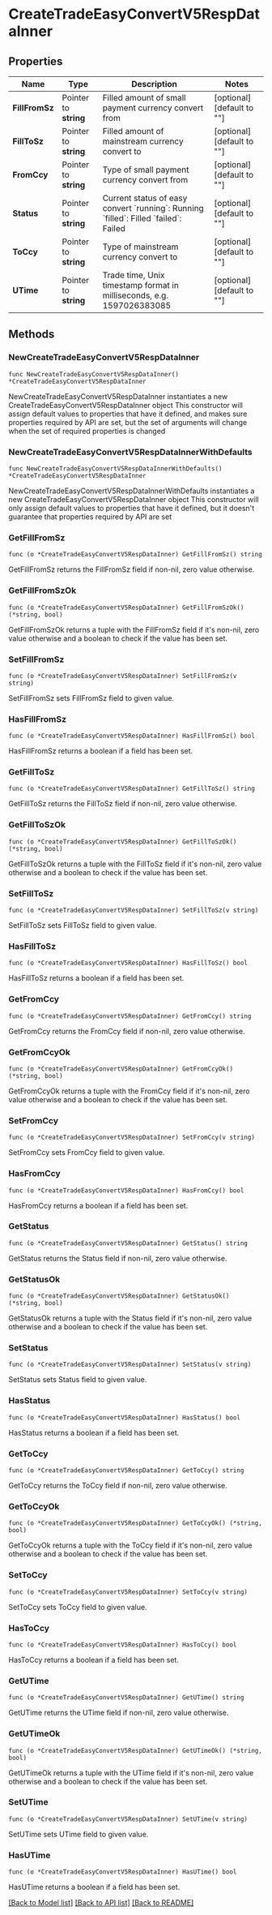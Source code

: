 # CreateTradeEasyConvertV5RespDataInner

## Properties

Name | Type | Description | Notes
------------ | ------------- | ------------- | -------------
**FillFromSz** | Pointer to **string** | Filled amount of small payment currency convert from | [optional] [default to ""]
**FillToSz** | Pointer to **string** | Filled amount of mainstream currency convert to | [optional] [default to ""]
**FromCcy** | Pointer to **string** | Type of small payment currency convert from | [optional] [default to ""]
**Status** | Pointer to **string** | Current status of easy convert   &#x60;running&#x60;: Running   &#x60;filled&#x60;: Filled   &#x60;failed&#x60;: Failed | [optional] [default to ""]
**ToCcy** | Pointer to **string** | Type of mainstream currency convert to | [optional] [default to ""]
**UTime** | Pointer to **string** | Trade time, Unix timestamp format in milliseconds, e.g. 1597026383085 | [optional] [default to ""]

## Methods

### NewCreateTradeEasyConvertV5RespDataInner

`func NewCreateTradeEasyConvertV5RespDataInner() *CreateTradeEasyConvertV5RespDataInner`

NewCreateTradeEasyConvertV5RespDataInner instantiates a new CreateTradeEasyConvertV5RespDataInner object
This constructor will assign default values to properties that have it defined,
and makes sure properties required by API are set, but the set of arguments
will change when the set of required properties is changed

### NewCreateTradeEasyConvertV5RespDataInnerWithDefaults

`func NewCreateTradeEasyConvertV5RespDataInnerWithDefaults() *CreateTradeEasyConvertV5RespDataInner`

NewCreateTradeEasyConvertV5RespDataInnerWithDefaults instantiates a new CreateTradeEasyConvertV5RespDataInner object
This constructor will only assign default values to properties that have it defined,
but it doesn't guarantee that properties required by API are set

### GetFillFromSz

`func (o *CreateTradeEasyConvertV5RespDataInner) GetFillFromSz() string`

GetFillFromSz returns the FillFromSz field if non-nil, zero value otherwise.

### GetFillFromSzOk

`func (o *CreateTradeEasyConvertV5RespDataInner) GetFillFromSzOk() (*string, bool)`

GetFillFromSzOk returns a tuple with the FillFromSz field if it's non-nil, zero value otherwise
and a boolean to check if the value has been set.

### SetFillFromSz

`func (o *CreateTradeEasyConvertV5RespDataInner) SetFillFromSz(v string)`

SetFillFromSz sets FillFromSz field to given value.

### HasFillFromSz

`func (o *CreateTradeEasyConvertV5RespDataInner) HasFillFromSz() bool`

HasFillFromSz returns a boolean if a field has been set.

### GetFillToSz

`func (o *CreateTradeEasyConvertV5RespDataInner) GetFillToSz() string`

GetFillToSz returns the FillToSz field if non-nil, zero value otherwise.

### GetFillToSzOk

`func (o *CreateTradeEasyConvertV5RespDataInner) GetFillToSzOk() (*string, bool)`

GetFillToSzOk returns a tuple with the FillToSz field if it's non-nil, zero value otherwise
and a boolean to check if the value has been set.

### SetFillToSz

`func (o *CreateTradeEasyConvertV5RespDataInner) SetFillToSz(v string)`

SetFillToSz sets FillToSz field to given value.

### HasFillToSz

`func (o *CreateTradeEasyConvertV5RespDataInner) HasFillToSz() bool`

HasFillToSz returns a boolean if a field has been set.

### GetFromCcy

`func (o *CreateTradeEasyConvertV5RespDataInner) GetFromCcy() string`

GetFromCcy returns the FromCcy field if non-nil, zero value otherwise.

### GetFromCcyOk

`func (o *CreateTradeEasyConvertV5RespDataInner) GetFromCcyOk() (*string, bool)`

GetFromCcyOk returns a tuple with the FromCcy field if it's non-nil, zero value otherwise
and a boolean to check if the value has been set.

### SetFromCcy

`func (o *CreateTradeEasyConvertV5RespDataInner) SetFromCcy(v string)`

SetFromCcy sets FromCcy field to given value.

### HasFromCcy

`func (o *CreateTradeEasyConvertV5RespDataInner) HasFromCcy() bool`

HasFromCcy returns a boolean if a field has been set.

### GetStatus

`func (o *CreateTradeEasyConvertV5RespDataInner) GetStatus() string`

GetStatus returns the Status field if non-nil, zero value otherwise.

### GetStatusOk

`func (o *CreateTradeEasyConvertV5RespDataInner) GetStatusOk() (*string, bool)`

GetStatusOk returns a tuple with the Status field if it's non-nil, zero value otherwise
and a boolean to check if the value has been set.

### SetStatus

`func (o *CreateTradeEasyConvertV5RespDataInner) SetStatus(v string)`

SetStatus sets Status field to given value.

### HasStatus

`func (o *CreateTradeEasyConvertV5RespDataInner) HasStatus() bool`

HasStatus returns a boolean if a field has been set.

### GetToCcy

`func (o *CreateTradeEasyConvertV5RespDataInner) GetToCcy() string`

GetToCcy returns the ToCcy field if non-nil, zero value otherwise.

### GetToCcyOk

`func (o *CreateTradeEasyConvertV5RespDataInner) GetToCcyOk() (*string, bool)`

GetToCcyOk returns a tuple with the ToCcy field if it's non-nil, zero value otherwise
and a boolean to check if the value has been set.

### SetToCcy

`func (o *CreateTradeEasyConvertV5RespDataInner) SetToCcy(v string)`

SetToCcy sets ToCcy field to given value.

### HasToCcy

`func (o *CreateTradeEasyConvertV5RespDataInner) HasToCcy() bool`

HasToCcy returns a boolean if a field has been set.

### GetUTime

`func (o *CreateTradeEasyConvertV5RespDataInner) GetUTime() string`

GetUTime returns the UTime field if non-nil, zero value otherwise.

### GetUTimeOk

`func (o *CreateTradeEasyConvertV5RespDataInner) GetUTimeOk() (*string, bool)`

GetUTimeOk returns a tuple with the UTime field if it's non-nil, zero value otherwise
and a boolean to check if the value has been set.

### SetUTime

`func (o *CreateTradeEasyConvertV5RespDataInner) SetUTime(v string)`

SetUTime sets UTime field to given value.

### HasUTime

`func (o *CreateTradeEasyConvertV5RespDataInner) HasUTime() bool`

HasUTime returns a boolean if a field has been set.


[[Back to Model list]](../README.md#documentation-for-models) [[Back to API list]](../README.md#documentation-for-api-endpoints) [[Back to README]](../README.md)


